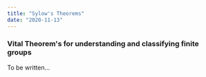 ```yaml
---
title: "Sylow's Theorems"
date: "2020-11-13"
---
```


### Vital Theorem's for understanding and classifying finite groups

To be written...
